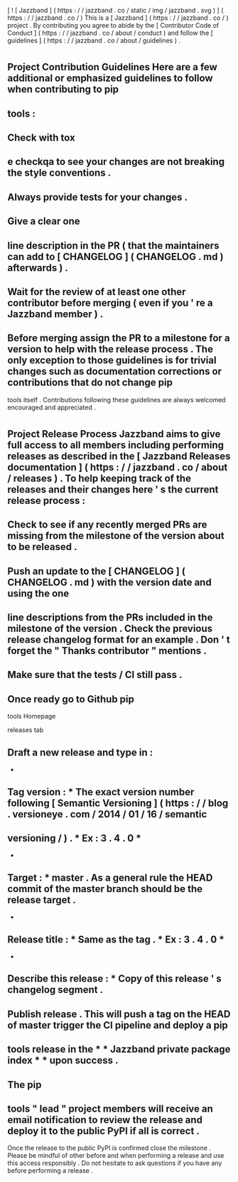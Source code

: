 [
!
[
Jazzband
]
(
https
:
/
/
jazzband
.
co
/
static
/
img
/
jazzband
.
svg
)
]
(
https
:
/
/
jazzband
.
co
/
)
This
is
a
[
Jazzband
]
(
https
:
/
/
jazzband
.
co
/
)
project
.
By
contributing
you
agree
to
abide
by
the
[
Contributor
Code
of
Conduct
]
(
https
:
/
/
jazzband
.
co
/
about
/
conduct
)
and
follow
the
[
guidelines
]
(
https
:
/
/
jazzband
.
co
/
about
/
guidelines
)
.
#
#
Project
Contribution
Guidelines
Here
are
a
few
additional
or
emphasized
guidelines
to
follow
when
contributing
to
pip
-
tools
:
-
Check
with
tox
-
e
checkqa
to
see
your
changes
are
not
breaking
the
style
conventions
.
-
Always
provide
tests
for
your
changes
.
-
Give
a
clear
one
-
line
description
in
the
PR
(
that
the
maintainers
can
add
to
[
CHANGELOG
]
(
CHANGELOG
.
md
)
afterwards
)
.
-
Wait
for
the
review
of
at
least
one
other
contributor
before
merging
(
even
if
you
'
re
a
Jazzband
member
)
.
-
Before
merging
assign
the
PR
to
a
milestone
for
a
version
to
help
with
the
release
process
.
The
only
exception
to
those
guidelines
is
for
trivial
changes
such
as
documentation
corrections
or
contributions
that
do
not
change
pip
-
tools
itself
.
Contributions
following
these
guidelines
are
always
welcomed
encouraged
and
appreciated
.
#
#
Project
Release
Process
Jazzband
aims
to
give
full
access
to
all
members
including
performing
releases
as
described
in
the
[
Jazzband
Releases
documentation
]
(
https
:
/
/
jazzband
.
co
/
about
/
releases
)
.
To
help
keeping
track
of
the
releases
and
their
changes
here
'
s
the
current
release
process
:
-
Check
to
see
if
any
recently
merged
PRs
are
missing
from
the
milestone
of
the
version
about
to
be
released
.
-
Push
an
update
to
the
[
CHANGELOG
]
(
CHANGELOG
.
md
)
with
the
version
date
and
using
the
one
-
line
descriptions
from
the
PRs
included
in
the
milestone
of
the
version
.
Check
the
previous
release
changelog
format
for
an
example
.
Don
'
t
forget
the
"
Thanks
contributor
"
mentions
.
-
Make
sure
that
the
tests
/
CI
still
pass
.
-
Once
ready
go
to
Github
pip
-
tools
Homepage
>
releases
tab
>
Draft
a
new
release
and
type
in
:
-
*
Tag
version
:
*
The
exact
version
number
following
[
Semantic
Versioning
]
(
https
:
/
/
blog
.
versioneye
.
com
/
2014
/
01
/
16
/
semantic
-
versioning
/
)
.
*
Ex
:
3
.
4
.
0
*
-
*
Target
:
*
master
.
As
a
general
rule
the
HEAD
commit
of
the
master
branch
should
be
the
release
target
.
-
*
Release
title
:
*
Same
as
the
tag
.
*
Ex
:
3
.
4
.
0
*
-
*
Describe
this
release
:
*
Copy
of
this
release
'
s
changelog
segment
.
-
Publish
release
.
This
will
push
a
tag
on
the
HEAD
of
master
trigger
the
CI
pipeline
and
deploy
a
pip
-
tools
release
in
the
*
*
Jazzband
private
package
index
*
*
upon
success
.
-
The
pip
-
tools
"
lead
"
project
members
will
receive
an
email
notification
to
review
the
release
and
deploy
it
to
the
public
PyPI
if
all
is
correct
.
-
Once
the
release
to
the
public
PyPI
is
confirmed
close
the
milestone
.
Please
be
mindful
of
other
before
and
when
performing
a
release
and
use
this
access
responsibly
.
Do
not
hesitate
to
ask
questions
if
you
have
any
before
performing
a
release
.
